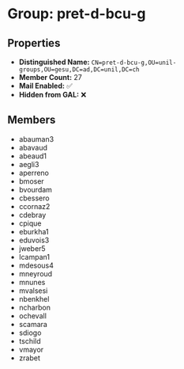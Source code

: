 # Group: pret-d-bcu-g

## Properties

- **Distinguished Name:** `CN=pret-d-bcu-g,OU=unil-groups,OU=gesu,DC=ad,DC=unil,DC=ch`
- **Member Count:** 27
- **Mail Enabled:** ✅
- **Hidden from GAL:** ❌

## Members

- abauman3
- abavaud
- abeaud1
- aegli3
- aperreno
- bmoser
- bvourdam
- cbessero
- ccornaz2
- cdebray
- cpique
- eburkha1
- eduvois3
- jweber5
- lcampan1
- mdesous4
- mneyroud
- mnunes
- mvalsesi
- nbenkhel
- ncharbon
- ochevall
- scamara
- sdiogo
- tschild
- vmayor
- zrabet

